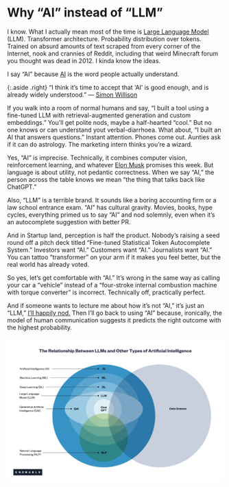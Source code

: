 # Why “AI” instead of “LLM”

I know. What I actually mean most of the time is [Large Language Model](https://en.wikipedia.org/wiki/Large_language_model) (LLM). Transformer architecture. Probability distribution over tokens. Trained on absurd amounts of text scraped from every corner of the Internet, nook and crannies of Reddit, including that weird Minecraft forum you thought was dead in 2012. I kinda know the ideas.

I say “AI” because [AI](https://en.wikipedia.org/wiki/Artificial_intelligence) is the word people actually understand.

{:.aside .right}
“I think it’s time to accept that ‘AI’ is good enough, and is already widely understood.”
— [Simon Willison](https://simonwillison.net/2024/Jan/9/what-i-should-have-said-about-ai/)

If you walk into a room of normal humans and say, “I built a tool using a fine-tuned LLM with retrieval-augmented generation and custom embeddings.” You’ll get polite nods, maybe a half-hearted “cool.” But no one knows or can understand yout verbal-diarrhoea. What about, “I built an AI that answers questions.” Instant attention. Phones come out. Aunties ask if it can do astrology. The marketing intern thinks you’re a wizard.

Yes, “AI” is imprecise. Technically, it combines computer vision, reinforcement learning, and whatever [Elon Musk](https://en.wikipedia.org/wiki/Elon_Musk) promises this week. But language is about utility, not pedantic correctness. When we say “AI,” the person across the table knows we mean “the thing that talks back like ChatGPT.”

Also, “LLM” is a terrible brand. It sounds like a boring accounting firm or a law school entrance exam. “AI” has cultural gravity. Movies, books, hype cycles, everything primed us to say “AI” and nod solemnly, even when it’s an autocomplete suggestion with better PR.

And in Startup land, perception is half the product. Nobody’s raising a seed round off a pitch deck titled “Fine-tuned Statistical Token Autocomplete System.” Investors want “AI.” Customers want “AI.” Journalists want “AI.” You can tattoo “transformer” on your arm if it makes you feel better, but the real world has already voted.

So yes, let’s get comfortable with “AI.” It’s wrong in the same way as calling your car a “vehicle” instead of a “four-stroke internal combustion machine with torque converter” is incorrect. Technically off, practically perfect.

And if someone wants to lecture me about how it’s not “AI,” it’s just an “LLM,” [I’ll happily nod.](/ok/) Then I’ll go back to using “AI” because, ironically, the model of human communication suggests it predicts the right outcome with the highest probability.

<img class="large" src="/static/2025/ai-ml-dl-llm-gai-gpt-nlp.png" alt="AI ML DL LLM GenAI GPT NLP Data Science" loading="lazy">